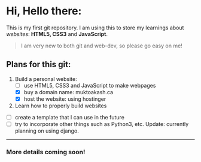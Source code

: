 # Hi, Hello there:

This is my first git repository. I am using this to store my learnings about
*websites*: **HTML5, CSS3** and **JavaScript**.

> I am very new to both git and web-dev, so please go easy on me!

## Plans for this git:
1. Build a personal website:
   - [ ] use HTML5, CSS3 and JavaScript to make webpages
   - [x] buy a domain name: muktoakash.ca
   - [x] host the website: using hostinger
2. Learn how to properly build websites
  - [ ] create a template that I can use in the future
  - [ ] try to incorporate other things such as Python3, etc. Update: currently planning on using django.

---

### More details coming soon!
